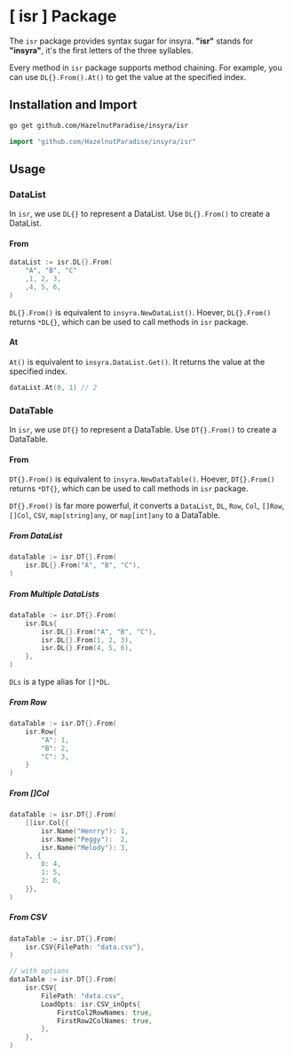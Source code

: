 # [ isr ] Package

The `isr` package provides syntax sugar for insyra. **"isr"** stands for **"insyra"**, it's the first letters of the three syllables.

Every method in `isr` package supports method chaining. For example, you can use `DL{}.From().At()` to get the value at the specified index.

## Installation and Import

```bash
go get github.com/HazelnutParadise/insyra/isr
```

```go
import "github.com/HazelnutParadise/insyra/isr"
```

## Usage

### DataList

In `isr`, we use `DL{}` to represent a DataList. Use `DL{}.From()` to create a DataList.

#### From

```go
dataList := isr.DL{}.From(
    "A", "B", "C"
    ,1, 2, 3,
    ,4, 5, 6,
)
```

`DL{}.From()` is equivalent to `insyra.NewDataList()`. Hoever, `DL{}.From()` returns `*DL{}`, which can be used to call methods in `isr` package.

#### At

`At()` is equivalent to `insyra.DataList.Get()`. It returns the value at the specified index.

```go
dataList.At(0, 1) // 2
```

### DataTable

In `isr`, we use `DT{}` to represent a DataTable. Use `DT{}.From()` to create a DataTable.

#### From

`DT{}.From()` is equivalent to `insyra.NewDataTable()`. Hoever, `DT{}.From()` returns `*DT{}`, which can be used to call methods in `isr` package.

`DT{}.From()` is far more powerful, it converts a `DataList`, `DL`, `Row`, `Col`, `[]Row`, `[]Col`, `CSV`, `map[string]any`, or `map[int]any` to a DataTable.

##### From DataList

```go
dataTable := isr.DT{}.From(
    isr.DL{}.From("A", "B", "C"),
)
```

##### From Multiple DataLists

```go
dataTable := isr.DT{}.From(
    isr.DLs{
        isr.DL{}.From("A", "B", "C"),
        isr.DL{}.From(1, 2, 3),
        isr.DL{}.From(4, 5, 6),
    },
)
```

`DLs` is a type alias for `[]*DL`.

##### From Row

```go
dataTable := isr.DT{}.From(
    isr.Row{
        "A": 1,
        "B": 2,
        "C": 3,
    }
)
```

##### From []Col

```go
dataTable := isr.DT{}.From(
    []isr.Col{{
        isr.Name("Henrry"): 1,
        isr.Name("Peggy"):  2,
        isr.Name("Melody"): 3,
    }, {
        0: 4,
        1: 5,
        2: 6,
    }},
)
```

##### From CSV

```go
dataTable := isr.DT{}.From(
    isr.CSV{FilePath: "data.csv"},
)

// with options
dataTable := isr.DT{}.From(
    isr.CSV{
        FilePath: "data.csv",
        LoadOpts: isr.CSV_inOpts{
            FirstCol2RowNames: true,
            FirstRow2ColNames: true,
        },
    },
)
```